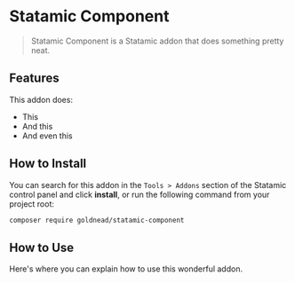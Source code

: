 # Statamic Component

> Statamic Component is a Statamic addon that does something pretty neat.

## Features

This addon does:

- This
- And this
- And even this

## How to Install

You can search for this addon in the `Tools > Addons` section of the Statamic control panel and click **install**, or run the following command from your project root:

``` bash
composer require goldnead/statamic-component
```

## How to Use

Here's where you can explain how to use this wonderful addon.
